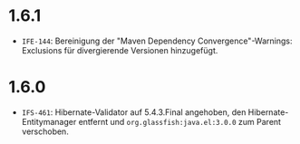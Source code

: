 # 1.6.1
- `IFE-144`: Bereinigung der "Maven Dependency Convergence"-Warnings: Exclusions für divergierende Versionen hinzugefügt.

# 1.6.0
- `IFS-461`: Hibernate-Validator auf 5.4.3.Final angehoben, den Hibernate-Entitymanager entfernt und `org.glassfish:java.el:3.0.0` zum Parent verschoben.
